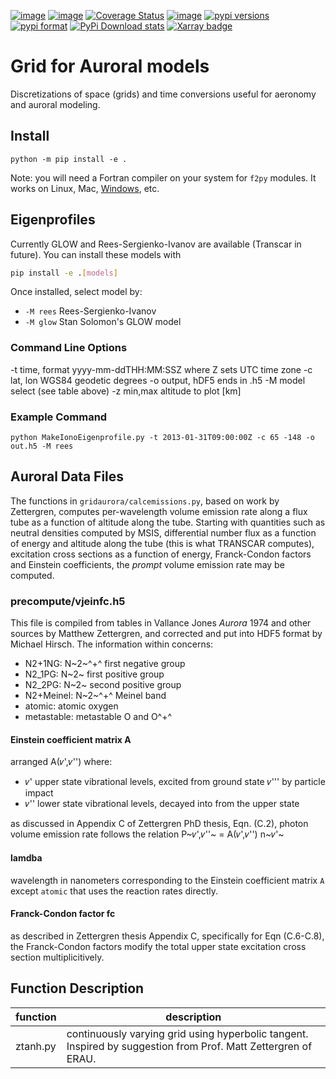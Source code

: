 [![image](https://zenodo.org/badge/36744963.svg)](https://zenodo.org/badge/latestdoi/36744963)
[![image](https://travis-ci.org/scivision/gridaurora.svg?branch=master)](https://travis-ci.org/scivision/gridaurora)
[![Coverage Status](https://coveralls.io/repos/github/scivision/gridaurora/badge.svg?branch=master)](https://coveralls.io/github/scivision/gridaurora?branch=master)
[![image](https://ci.appveyor.com/api/projects/status/2jjhaq3rqjrw77vg?svg=true)](https://ci.appveyor.com/project/scivision/gridaurora)
[![pypi versions](https://img.shields.io/pypi/pyversions/gridaurora.svg)](https://pypi.python.org/pypi/gridaurora)
[![pypi format](https://img.shields.io/pypi/format/gridaurora.svg)](https://pypi.python.org/pypi/gridaurora)
[![PyPi Download stats](http://pepy.tech/badge/gridaurora)](http://pepy.tech/project/gridaurora)
[![Xarray badge](https://img.shields.io/badge/powered%20by-xarray-orange.svg?style=flat)](http://xarray.pydata.org/en/stable/why-xarray.html)

# Grid for Auroral models

Discretizations of space (grids) and time conversions useful for aeronomy and auroral modeling.

## Install

    python -m pip install -e .

Note: you will need a Fortran compiler on your system for `f2py` modules.
It works on Linux, Mac, [Windows](https://scivision.co/f2py-running-fortran-code-in-python-on-windows/), etc.

## Eigenprofiles

Currently GLOW and Rees-Sergienko-Ivanov are available (Transcar in future). 
You can install these models with

```sh
pip install -e .[models]
```

Once installed, select model by:

* `-M rees`  Rees-Sergienko-Ivanov
* `-M glow`  Stan Solomon's GLOW model


### Command Line Options

-t time, format yyyy-mm-ddTHH:MM:SSZ where Z sets UTC time zone -c lat,
lon WGS84 geodetic degrees -o output, hDF5 ends in .h5 -M model select
(see table above) -z min,max altitude to plot [km]

### Example Command

    python MakeIonoEigenprofile.py -t 2013-01-31T09:00:00Z -c 65 -148 -o out.h5 -M rees

Auroral Data Files
------------------

The functions in `gridaurora/calcemissions.py`, based on work by
Zettergren, computes per-wavelength volume emission rate along a flux
tube as a function of altitude along the tube. Starting with quantities
such as neutral densities computed by MSIS, differential number flux as
a function of energy and altitude along the tube (this is what TRANSCAR
computes), excitation cross sections as a function of energy,
Franck-Condon factors and Einstein coefficients, the *prompt* volume
emission rate may be computed.

### precompute/vjeinfc.h5

This file is compiled from tables in Vallance Jones *Aurora* 1974 and other sources
by Matthew Zettergren, and corrected and put into HDF5 format by Michael Hirsch. 
The information within concerns:

* N2+1NG:   N~2~^+^ first negative group
* N2_1PG:   N~2~ first positive group
* N2_2PG:   N~2~ second positive group
* N2+Meinel:   N~2~^+^ Meinel band
* atomic:   atomic oxygen
* metastable:   metastable O and O^+^

#### Einstein coefficient matrix A

arranged A(𝜈',𝜈'') where:

* 𝜈' upper state vibrational levels, excited from ground state 𝜈''' by particle impact
* 𝜈'' lower state vibrational levels, decayed into from the upper state

as discussed in Appendix C of Zettergren PhD thesis, Eqn. (C.2), photon
volume emission rate follows the relation P~𝜈',𝜈''~ = A(𝜈',𝜈'')
n~𝜈'~

#### lamdba

wavelength in nanometers corresponding to the Einstein coefficient
matrix `A` except `atomic` that uses the reaction rates directly.

#### Franck-Condon factor fc

as described in Zettergren thesis Appendix C, specifically for Eqn
(C.6-C.8), the Franck-Condon factors modify the total upper state
excitation cross section multiplicitively.

## Function Description

function  | description
----------|----------------------------------------------------------------------------------------------------------------
ztanh.py  | continuously varying grid using hyperbolic tangent. Inspired by suggestion from Prof. Matt Zettergren of ERAU.


